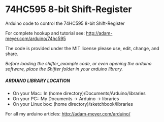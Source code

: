 # 74HC595 8-bit Shift-Register
Arduino code to control the 74HC595 8-bit Shift-Register

For complete hookup and tutorial see: http://adam-meyer.com/arduino/74hc595

The code is provided under the MIT license please use, edit, change, and share. 


*Before loading the shifter_example code, or even opening the arduino software, place the Shifter folder in your arduino library.*

##### ARDUINO LIBRARY LOCATION
* On your Mac:: In (home directory)/Documents/Arduino/libraries  
* On your PC:: My Documents -> Arduino -> libraries  
* On your Linux box: (home directory)/sketchbook/libraries  

For all my arduino articles: http://adam-meyer.com/arduino/
